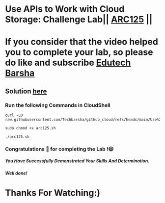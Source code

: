 # Use APIs to Work with Cloud Storage: Challenge Lab|| [ARC125](https://www.cloudskillsboost.google/games/5044/labs/32926) ||

# If you consider that the video helped you to complete your lab, so please do like and subscribe [Edutech Barsha](https://www.youtube.com/@edutechbarsha)
## Solution [here](https://youtu.be/k0zY4o6NbnY)

### Run the following Commands in CloudShell

```
curl -LO raw.githubusercontent.com/Techbarsha/github_cloud/refs/heads/main/Use%20APIs%20to%20Work%20with%20Cloud%20Storage%3A%20Challenge%20Lab/arc125.sh

sudo chmod +x arc125.sh

./arc125.sh
```

### Congratulations 🎉 for completing the Lab !😄

##### *You Have Successfully Demonstrated Your Skills And Determination.*

#### *Well done!*

# Thanks For Watching:)
